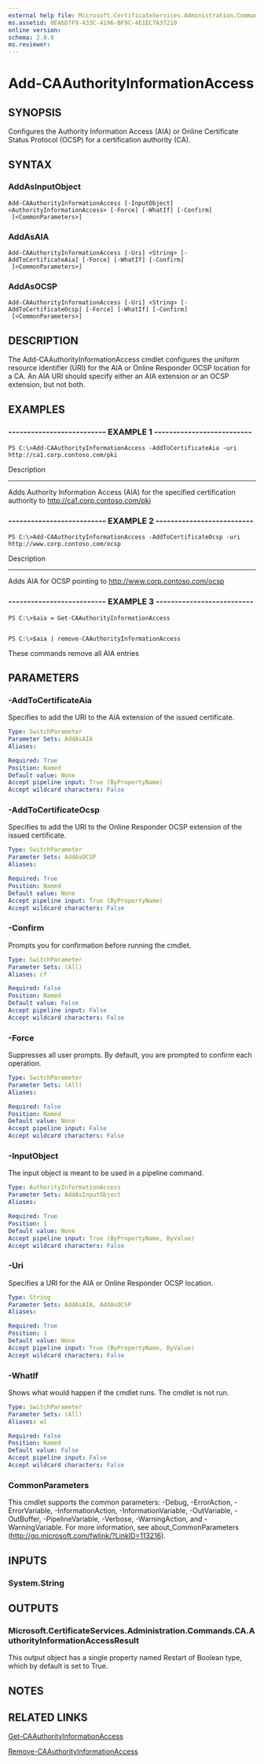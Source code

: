 ```yaml
---
external help file: Microsoft.CertificateServices.Administration.Commands.dll-Help.xml
ms.assetid: 8E46D7F9-433C-4196-BF9C-4E1EC7A37210
online version: 
schema: 2.0.0
ms.reviewer:
---
```


# Add-CAAuthorityInformationAccess

## SYNOPSIS
Configures the Authority Information Access (AIA) or Online Certificate Status Protocol (OCSP) for a certification authority (CA).

## SYNTAX

### AddAsInputObject
```
Add-CAAuthorityInformationAccess [-InputObject] <AuthorityInformationAccess> [-Force] [-WhatIf] [-Confirm]
 [<CommonParameters>]
```

### AddAsAIA
```
Add-CAAuthorityInformationAccess [-Uri] <String> [-AddToCertificateAia] [-Force] [-WhatIf] [-Confirm]
 [<CommonParameters>]
```

### AddAsOCSP
```
Add-CAAuthorityInformationAccess [-Uri] <String> [-AddToCertificateOcsp] [-Force] [-WhatIf] [-Confirm]
 [<CommonParameters>]
```

## DESCRIPTION
The Add-CAAuthorityInformationAccess cmdlet configures the uniform resource identifier (URI) for the AIA or Online Responder OCSP location for a CA.
An AIA URI should specify either an AIA extension or an OCSP extension, but not both.

## EXAMPLES

### -------------------------- EXAMPLE 1 --------------------------
```
PS C:\>Add-CAAuthorityInformationAccess -AddToCertificateAia -uri http://ca1.corp.contoso.com/pki
```

Description

-----------

Adds Authority Information Access (AIA) for the specified certification authority to http://ca1.corp.contoso.com/pki

### -------------------------- EXAMPLE 2 --------------------------
```
PS C:\>Add-CAAuthorityInformationAccess -AddToCertificateOcsp -uri http://www.corp.contoso.com/ocsp
```

Description

-----------

Adds AIA for OCSP pointing to http://www.corp.contoso.com/ocsp

### -------------------------- EXAMPLE 3 --------------------------
```
PS C:\>$aia = Get-CAAuthorityInformationAccess


PS C:\>$aia | remove-CAAuthorityInformationAccess
```

These commands remove all AIA entries

## PARAMETERS

### -AddToCertificateAia
Specifies to add the URI to the AIA extension of the issued certificate.

```yaml
Type: SwitchParameter
Parameter Sets: AddAsAIA
Aliases: 

Required: True
Position: Named
Default value: None
Accept pipeline input: True (ByPropertyName)
Accept wildcard characters: False
```

### -AddToCertificateOcsp
Specifies to add the URI to the Online Responder OCSP extension of the issued certificate.

```yaml
Type: SwitchParameter
Parameter Sets: AddAsOCSP
Aliases: 

Required: True
Position: Named
Default value: None
Accept pipeline input: True (ByPropertyName)
Accept wildcard characters: False
```

### -Confirm
Prompts you for confirmation before running the cmdlet.

```yaml
Type: SwitchParameter
Parameter Sets: (All)
Aliases: cf

Required: False
Position: Named
Default value: False
Accept pipeline input: False
Accept wildcard characters: False
```

### -Force
Suppresses all user prompts.
By default, you are prompted to confirm each operation.

```yaml
Type: SwitchParameter
Parameter Sets: (All)
Aliases: 

Required: False
Position: Named
Default value: None
Accept pipeline input: False
Accept wildcard characters: False
```

### -InputObject
The input object is meant to be used in a pipeline command.

```yaml
Type: AuthorityInformationAccess
Parameter Sets: AddAsInputObject
Aliases: 

Required: True
Position: 1
Default value: None
Accept pipeline input: True (ByPropertyName, ByValue)
Accept wildcard characters: False
```

### -Uri
Specifies a URI for the AIA or Online Responder OCSP location.

```yaml
Type: String
Parameter Sets: AddAsAIA, AddAsOCSP
Aliases: 

Required: True
Position: 1
Default value: None
Accept pipeline input: True (ByPropertyName, ByValue)
Accept wildcard characters: False
```

### -WhatIf
Shows what would happen if the cmdlet runs.
The cmdlet is not run.

```yaml
Type: SwitchParameter
Parameter Sets: (All)
Aliases: wi

Required: False
Position: Named
Default value: False
Accept pipeline input: False
Accept wildcard characters: False
```

### CommonParameters
This cmdlet supports the common parameters: -Debug, -ErrorAction, -ErrorVariable, -InformationAction, -InformationVariable, -OutVariable, -OutBuffer, -PipelineVariable, -Verbose, -WarningAction, and -WarningVariable. For more information, see about_CommonParameters (http://go.microsoft.com/fwlink/?LinkID=113216).

## INPUTS

### System.String

## OUTPUTS

### Microsoft.CertificateServices.Administration.Commands.CA.AuthorityInformationAccessResult
This output object has a single property named Restart of Boolean type, which by default is set to True.

## NOTES

## RELATED LINKS

[Get-CAAuthorityInformationAccess](./Get-CAAuthorityInformationAccess.md)

[Remove-CAAuthorityInformationAccess](./Remove-CAAuthorityInformationAccess.md)

